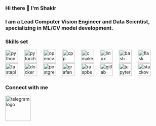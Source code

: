 ### Hi there 👋 I'm Shakir

### I am a Lead Computer Vision Engineer and Data Scientist, specializing in ML/CV model development. 

### Skills set

<div align="left">
  <img src="https://skillicons.dev/icons?i=py" height="40" alt="python logo"  />
  <img width="12" />
  <img src="https://skillicons.dev/icons?i=pytorch" height="40" alt="pytorch logo"  />
  <img width="12" />
  <img src="https://skillicons.dev/icons?i=opencv" height="40" alt="opencv logo"  />
  <img width="12" />
  <img src="https://icon-icons.com/icons2/2148/PNG/512/c_icon_132529.png" height="40" alt="cpp logo"  />
  <img width="12" />
  <img src="https://skillicons.dev/icons?i=cmake" height="40" alt="cmake logo"  />
  <img width="12" />
  <img src="https://skillicons.dev/icons?i=linux" height="40" alt="linux logo"  />
  <img width="12" />
  <img src="https://skillicons.dev/icons?i=bash" height="40" alt="bash logo"  />
  <img width="12" />
  <img src="https://skillicons.dev/icons?i=flask" height="40" alt="flask logo"  />
  <img width="12" />
  <img src="https://skillicons.dev/icons?i=fastapi" height="40" alt="fastapi logo"  />
  <img width="12" />
  <img src="https://skillicons.dev/icons?i=docker" height="40" alt="docker logo"  />
  <img width="12" />
  <img src="https://skillicons.dev/icons?i=postgres" height="40" alt="postgres logo"  />
  <img width="12" />
  <img src="https://skillicons.dev/icons?i=grafana" height="40" alt="grafana logo"  />
  <img width="12" />
  <img src="https://skillicons.dev/icons?i=raspberrypi" height="40" alt="raspberrypi logo"  />
  <img width="12" />
  <img src="https://skillicons.dev/icons?i=gitlab" height="40" alt="gitlab logo"  />
  <img width="12" />
  <img src="https://cdn.simpleicons.org/jupyter/F37626" height="40" alt="jupyter logo"  />
  <img width="12" />
  <img src="https://skillicons.dev/icons?i=stackoverflow" height="40" alt="stackoverflow logo"  />
  <img width="12" />
</div>


### Connect with me

<a href="https://t.me/Shakir_age">
    <img src="https://logolook.net/wp-content/uploads/2023/02/Logo-Telegram.png" height="80" alt="telegram logo" />
</a>
